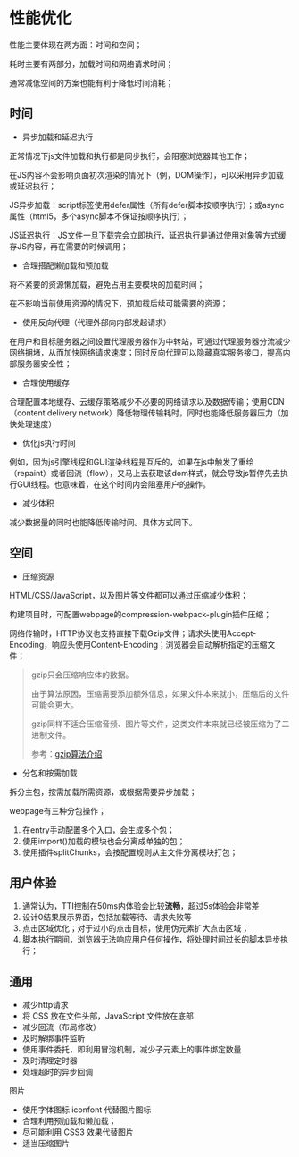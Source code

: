 # 性能优化

性能主要体现在两方面：时间和空间；

耗时主要有两部分，加载时间和网络请求时间；

通常减低空间的方案也能有利于降低时间消耗；

## 时间

- 异步加载和延迟执行

正常情况下js文件加载和执行都是同步执行，会阻塞浏览器其他工作；

在JS内容不会影响页面初次渲染的情况下（例，DOM操作），可以采用异步加载或延迟执行；

JS异步加载：script标签使用defer属性（所有defer脚本按顺序执行）；或async属性（html5，多个async脚本不保证按顺序执行）；

JS延迟执行：JS文件一旦下载完会立即执行，延迟执行是通过使用对象等方式缓存JS内容，再在需要的时候调用；

- 合理搭配懒加载和预加载

将不紧要的资源懒加载，避免占用主要模块的加载时间；

在不影响当前使用资源的情况下，预加载后续可能需要的资源；

- 使用反向代理（代理外部向内部发起请求）

在用户和目标服务器之间设置代理服务器作为中转站，可通过代理服务器分流减少网络拥堵，从而加快网络请求速度；同时反向代理可以隐藏真实服务接口，提高内部服务器安全性；

- 合理使用缓存

合理配置本地缓存、云缓存策略减少不必要的网络请求以及数据传输；使用CDN（content delivery network）降低物理传输耗时，同时也能降低服务器压力（加快处理速度）

- 优化js执行时间

例如，因为js引擎线程和GUI渲染线程是互斥的，如果在js中触发了重绘（repaint）或者回流（flow），又马上去获取该dom样式，就会导致js暂停先去执行GUI线程。也意味着，在这个时间内会阻塞用户的操作。

- 减少体积

减少数据量的同时也能降低传输时间。具体方式同下。

## 空间

- 压缩资源

HTML/CSS/JavaScript，以及图片等文件都可以通过压缩减少体积；

构建项目时，可配置webpage的compression-webpack-plugin插件压缩；

网络传输时，HTTP协议也支持直接下载Gzip文件；请求头使用Accept-Encoding，响应头使用Content-Encoding；浏览器会自动解析指定的压缩文件；

> gzip只会压缩响应体的数据。
>
> 由于算法原因，压缩需要添加额外信息，如果文件本来就小，压缩后的文件可能会更大。
>
> gzip同样不适合压缩音频、图片等文件，这类文件本来就已经被压缩为了二进制文件。
>
> 参考：[gzip算法介绍](https://segmentfault.com/a/1190000020386580)



- 分包和按需加载

拆分主包，按需加载所需资源，或根据需要异步加载；

webpage有三种分包操作；

1. 在entry手动配置多个入口，会生成多个包；
2. 使用import()加载的模块也会分离成单独的包；
3. 使用插件splitChunks，会按配置规则从主文件分离模块打包；

## 用户体验

1. 通常认为，TTI控制在50ms内体验会比较**流畅**，超过5s体验会非常差
2. 设计0结果展示界面，包括加载等待、请求失败等
3. 点击区域优化；对于过小的点击目标，使用伪元素扩大点击区域；
4. 脚本执行期间，浏览器无法响应用户任何操作，将处理时间过长的脚本异步执行；

## 通用

- 减少http请求
- 将 CSS 放在文件头部，JavaScript 文件放在底部
- 减少回流（布局修改）
- 及时解绑事件监听
- 使用事件委托，即利用冒泡机制，减少子元素上的事件绑定数量
- 及时清理定时器
- 处理超时的异步回调

图片

- 使用字体图标 iconfont 代替图片图标
- 合理利用预加载和懒加载；
- 尽可能利用 CSS3 效果代替图片
- 适当压缩图片
